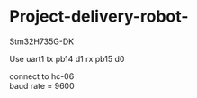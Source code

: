 # Project-delivery-robot-

Stm32H735G-DK

Use uart1
tx pb14 d1
rx pb15 d0

connect to hc-06  
baud rate = 9600
